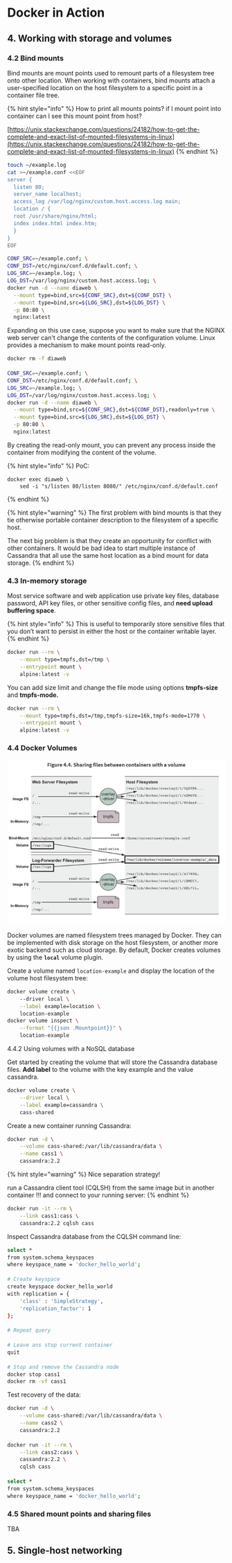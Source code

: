 # Docker in Action

## 4. Working with storage and volumes

### 4.2 Bind mounts

Bind mounts are mount points used to remount parts of a filesystem tree onto other location. When working with containers, bind mounts attach a user-specified location on the host filesystem to a specific point in a container file tree.

{% hint style="info" %}
How to print all mounts points? if I mount point into container can I see this mount point from host?

[https://unix.stackexchange.com/questions/24182/how-to-get-the-complete-and-exact-list-of-mounted-filesystems-in-linux](https://unix.stackexchange.com/questions/24182/how-to-get-the-complete-and-exact-list-of-mounted-filesystems-in-linux)
{% endhint %}

```bash
touch ~/example.log
cat >~/example.conf <<EOF
server {
  listen 80;
  server_name localhost;
  access_log /var/log/nginx/custom.host.access.log main;
  location / {
  root /usr/share/nginx/html;
  index index.html index.htm;
  }
}
EOF
```

```bash
CONF_SRC=~/example.conf; \
CONF_DST=/etc/nginx/conf.d/default.conf; \
LOG_SRC=~/example.log; \
LOG_DST=/var/log/nginx/custom.host.access.log; \
docker run -d --name diaweb \
  --mount type=bind,src=${CONF_SRC},dst=${CONF_DST} \
  --mount type=bind,src=${LOG_SRC},dst=${LOG_DST} \
  -p 80:80 \
  nginx:latest
```

Expanding on this use case, suppose you want to make sure that the NGINX web server can't change the contents of the configuration volume. Linux provides a mechanism to make mount points read-only.

```bash
docker rm -f diaweb

CONF_SRC=~/example.conf; \
CONF_DST=/etc/nginx/conf.d/default.conf; \
LOG_SRC=~/example.log; \
LOG_DST=/var/log/nginx/custom.host.access.log; \
docker run -d --name diaweb \
  --mount type=bind,src=${CONF_SRC},dst=${CONF_DST},readonly=true \
  --mount type=bind,src=${LOG_SRC},dst=${LOG_DST} \
  -p 80:80 \
  nginx:latest
```

By creating the read-only mount, you can prevent any process inside the container from modifying the content of the volume.

{% hint style="info" %}
PoC:

```
docker exec diaweb \
    sed -i "s/listen 80/listen 8080/" /etc/nginx/conf.d/default.conf
```
{% endhint %}

{% hint style="warning" %}
The first problem with bind mounts is that they tie otherwise portable container description to the filesystem of a specific host.

The next big problem is that they create an opportunity for conflict with other containers. It would be bad idea to start multiple instance of Cassandra that all use the same host location as a bind mount for data storage.
{% endhint %}

### 4.3 In-memory storage

Most service software and web application use private key files, database password, API key files, or other sensitive config files, and **need upload buffering space**.

{% hint style="info" %}
This is useful to temporarily store sensitive files that you don’t want to persist in either the host or the container writable layer.
{% endhint %}

```bash
docker run --rm \
    --mount type=tmpfs,dst=/tmp \
    --entrypoint mount \
    alpine:latest -v
```

You can add size limit and change the file mode using options **tmpfs-size** and **tmpfs-mode.**

```bash
docker run --rm \
    --mount type=tmpfs,dst=/tmp,tmpfs-size=16k,tmpfs-mode=1770 \
    --entrypoint mount \
    alpine:latest -v
```

### 4.4 Docker Volumes

![](<../.gitbook/assets/Sharing files beetween containers.jpg>)

Docker volumes are named filesystem trees managed by Docker. They can be implemented with disk storage on the host filesystem, or another more exotic backend such as cloud storage. By default, Docker creates volumes by using the **`local`** volume plugin.

Create a volume named `location-example` and display the location of the volume host filesystem tree:

```bash
docker volume create \ 
    --driver local \
    --label example=location \
    location-example
docker volume inspect \
    --format "{{json .Mountpoint}}" \
    location-example
```

4.4.2 Using volumes with a NoSQL database

Get started by creating the volume that will store the Cassandra database files. **Add label** to the volume with the key example and the value cassandra.

```bash
docker volume create \
    --driver local \
    --label example=cassandra \
    cass-shared
```

Create a new container running Cassandra:

```bash
docker run -d \
    --volume cass-shared:/var/lib/cassandra/data \
    --name cass1 \
    cassandra:2.2
```

{% hint style="warning" %}
Nice separation strategy!

run a Cassandra client tool (CQLSH) from the same image but in another container !!! and connect to your running server:
{% endhint %}

```bash
docker run -it --rm \
    --link cass1:cass \
    cassandra:2.2 cqlsh cass
```

Inspect Cassandra database from the CQLSH command line:

```bash
select *
from system.schema_keyspaces
where keyspace_name = 'docker_hello_world';

# Create keyspace
create keyspace docker_hello_world
with replication = {
    'class' : 'SimpleStrategy',
    'replication_factor': 1
};

# Repeat query

# Leave ans stop current container
quit

# Stop and remove the Cassandra node
docker stop cass1
docker rm -vf cass1
```

Test recovery of the data:

```bash
docker run -d \
    --volume cass-shared:/var/lib/cassandra/data \
    --name cass2 \
    cassandra:2.2

docker run -it --rm \
    --link cass2:cass \
    cassandra:2.2 \
    cqlsh cass

select *
from system.schema_keyspaces
where keyspace_name = 'docker_hello_world';
```

### 4.5 Shared mount points and sharing files

TBA

## 5. Single-host networking

